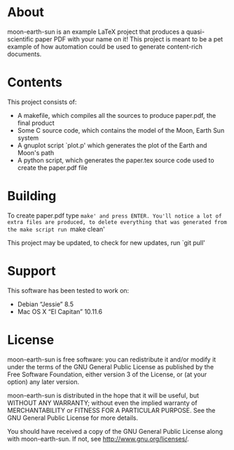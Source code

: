 # About
moon-earth-sun is an example LaTeX project that produces a quasi-scientific paper PDF with your name on it! This project is meant to be a pet example of how automation could be used to generate content-rich documents. 

# Contents
This project consists of:
- A makefile, which compiles all the sources to produce paper.pdf, the final product
- Some C source code, which contains the model of the Moon, Earth Sun system
- A gnuplot script `plot.p' which generates the plot of the Earth and Moon's path
- A python script, which generates the paper.tex source code used to create the paper.pdf file

# Building
To create paper.pdf type `make' and press ENTER.
You'll notice a lot of extra files are produced, to delete everything that was generated from the make script run `make clean'

This project may be updated, to check for new updates, run `git pull'

# Support
This software has been tested to work on:
- Debian “Jessie” 8.5
- Mac OS X “El Capitan” 10.11.6

# License
moon-earth-sun is free software: you can redistribute it and/or modify
it under the terms of the GNU General Public License as published by
the Free Software Foundation, either version 3 of the License, or
(at your option) any later version.

moon-earth-sun is distributed in the hope that it will be useful,
but WITHOUT ANY WARRANTY; without even the implied warranty of
MERCHANTABILITY or FITNESS FOR A PARTICULAR PURPOSE.  See the
GNU General Public License for more details.

You should have received a copy of the GNU General Public License
along with moon-earth-sun.  If not, see <http://www.gnu.org/licenses/>.